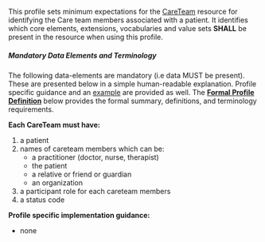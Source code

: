 This profile sets minimum expectations for the [CareTeam] resource for identifying the Care team members associated with a patient. It identifies which core elements, extensions, vocabularies and value sets **SHALL** be present in the resource when using this profile.


##### Mandatory Data Elements and Terminology


The following data-elements are mandatory (i.e data MUST be present). These are presented below in a simple human-readable explanation.  Profile specific guidance and an [example](#example) are provided as well.  The [**Formal Profile Definition**](#profile) below provides the  formal summary, definitions, and  terminology requirements.  

**Each CareTeam must have:**

1.  a patient
1.  names of careteam members which can be:
    -   a practitioner (doctor, nurse, therapist)
    -   the patient
    -   a relative or friend or guardian
    -   an organization
1.  a participant role for each careteam members
1.  a status code

**Profile specific implementation guidance:**

* none

[CareTeam]:  http://hl7-fhir.github.io/careteam.html